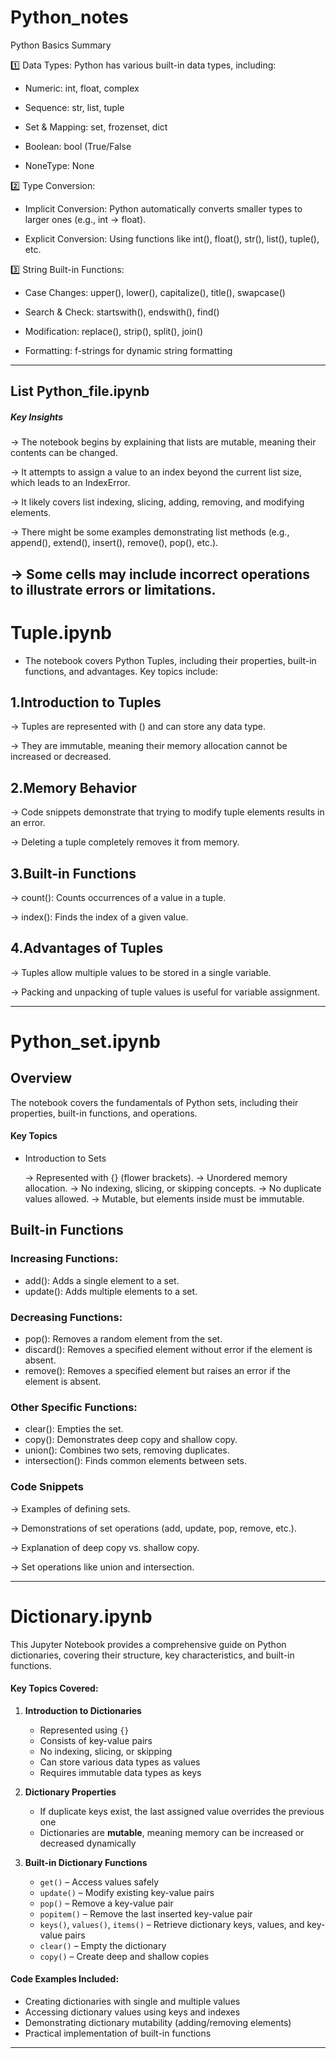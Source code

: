 # Python_notes

Python Basics Summary

1️⃣ Data Types: Python has various built-in data types, including:

- Numeric: int, float, complex

- Sequence: str, list, tuple

- Set & Mapping: set, frozenset, dict

- Boolean: bool (True/False

- NoneType: None

2️⃣ Type Conversion:

- Implicit Conversion: Python automatically converts smaller types to larger ones (e.g., int → float).

- Explicit Conversion: Using functions like int(), float(), str(), list(), tuple(), etc.

3️⃣ String Built-in Functions:

- Case Changes: upper(), lower(), capitalize(), title(), swapcase()

- Search & Check: startswith(), endswith(), find()

- Modification: replace(), strip(), split(), join()

- Formatting: f-strings for dynamic string formatting
---
## List Python_file.ipynb
##### Key Insights
-> The notebook begins by explaining that lists are mutable, meaning their contents can be changed.

-> It attempts to assign a value to an index beyond the current list size, which leads to an IndexError.

-> It likely covers list indexing, slicing, adding, removing, and modifying elements.

-> There might be some examples demonstrating list methods (e.g., append(), extend(), insert(), remove(), pop(), etc.).

-> Some cells may include incorrect operations to illustrate errors or limitations.
---
#  Tuple.ipynb
* The notebook covers Python Tuples, including their properties, built-in functions, and advantages. Key topics include:

## 1.Introduction to Tuples

-> Tuples are represented with () and can store any data type.

-> They are immutable, meaning their memory allocation cannot be increased or decreased.
## 2.Memory Behavior

-> Code snippets demonstrate that trying to modify tuple elements results in an error.

-> Deleting a tuple completely removes it from memory.

## 3.Built-in Functions

-> count(): Counts occurrences of a value in a tuple.

-> index(): Finds the index of a given value.



## 4.Advantages of Tuples

-> Tuples allow multiple values to be stored in a single variable.

-> Packing and unpacking of tuple values is useful for variable assignment.

---

# Python_set.ipynb
## Overview
The notebook covers the fundamentals of Python sets, including their properties, built-in functions, and operations.

#### Key Topics
* Introduction to Sets

  -> Represented with {} (flower brackets).
  -> Unordered memory allocation.
  -> No indexing, slicing, or skipping concepts.
  -> No duplicate values allowed.
  -> Mutable, but elements inside must be immutable.
## Built-in Functions

### Increasing Functions:

* add(): Adds a single element to a set.
* update(): Adds multiple elements to a set.
### Decreasing Functions:

* pop(): Removes a random element from the set.
* discard(): Removes a specified element without error if the element is absent.
* remove(): Removes a specified element but raises an error if the element is absent.
### Other Specific Functions:

* clear(): Empties the set.
* copy(): Demonstrates deep copy and shallow copy.
* union(): Combines two sets, removing duplicates.
* intersection(): Finds common elements between sets.
### Code Snippets
-> Examples of defining sets.

-> Demonstrations of set operations (add, update, pop, remove, etc.).

-> Explanation of deep copy vs. shallow copy.

-> Set operations like union and intersection.

---



# **Dictionary.ipynb**
This Jupyter Notebook provides a comprehensive guide on Python dictionaries, covering their structure, key characteristics, and built-in functions.

#### **Key Topics Covered:**
1. **Introduction to Dictionaries**  
   - Represented using `{}`  
   - Consists of key-value pairs  
   - No indexing, slicing, or skipping  
   - Can store various data types as values  
   - Requires immutable data types as keys  

2. **Dictionary Properties**  
   - If duplicate keys exist, the last assigned value overrides the previous one  
   - Dictionaries are **mutable**, meaning memory can be increased or decreased dynamically  

3. **Built-in Dictionary Functions**  
   - `get()` – Access values safely  
   - `update()` – Modify existing key-value pairs  
   - `pop()` – Remove a key-value pair  
   - `popitem()` – Remove the last inserted key-value pair  
   - `keys()`, `values()`, `items()` – Retrieve dictionary keys, values, and key-value pairs  
   - `clear()` – Empty the dictionary  
   - `copy()` – Create deep and shallow copies  

#### **Code Examples Included:**
- Creating dictionaries with single and multiple values  
- Accessing dictionary values using keys and indexes  
- Demonstrating dictionary mutability (adding/removing elements)  
- Practical implementation of built-in functions  

---








